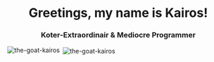 <h1 align="center">Greetings, my name is Kairos!</h1>
<h3 align="center">Koter-Extraordinair & Mediocre Programmer</h3>

<p><img align="left" src="https://github-readme-stats.vercel.app/api/top-langs?username=the-goat-kairos&show_icons=true&locale=en&layout=compact" alt="the-goat-kairos" /></p>

<p>&nbsp;<img align="center" src="https://github-readme-stats.vercel.app/api?username=the-goat-kairos&show_icons=true&locale=en" alt="the-goat-kairos" /></p>

